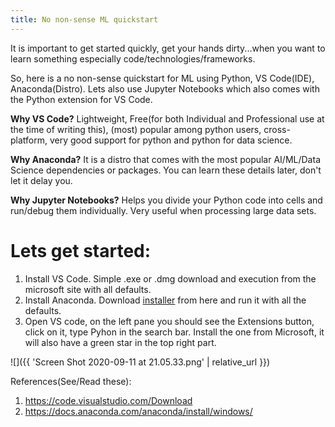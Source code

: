 ```yaml
---
title: No non-sense ML quickstart
---
```


It is important to get started quickly, get your hands dirty...when you want to learn something especially code/technologies/frameworks.

So, here is a no non-sense quickstart for ML using Python, VS Code(IDE), Anaconda(Distro). Lets also use Jupyter Notebooks which also comes with the Python extension for VS Code.

**Why VS Code?** Lightweight, Free(for both Individual and Professional use at the time of writing this), (most) popular among python users, cross-platform, very good support for python and python for data science.

**Why Anaconda?** It is a distro that comes with the most popular AI/ML/Data Science dependencies or packages. You can learn these details later, don't let it delay you.

**Why Jupyter Notebooks?** Helps you divide your Python code into cells and run/debug them individually. Very useful when processing large data sets.

# Lets get started:
1.  Install VS Code. Simple .exe or .dmg download and execution from the microsoft site with all defaults.
2.  Install Anaconda. Download [installer](https://docs.anaconda.com/anaconda/install/windows/) from here and run it with all the defaults.
3. Open VS code, on the left pane you should see the Extensions button, click on it, type Pyhon in the search bar. Install the one from Microsoft, it will also have a green star in the top right part.

![]({{ 'Screen Shot 2020-09-11 at 21.05.33.png' | relative_url }})


References(See/Read these):

1. https://code.visualstudio.com/Download
2. https://docs.anaconda.com/anaconda/install/windows/
